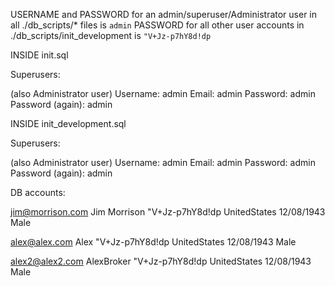 USERNAME and PASSWORD for an admin/superuser/Administrator user in all ./db_scripts/* files is `admin`
PASSWORD for all other user accounts in ./db_scripts/init_development is `"V+Jz-p7hY8d!dp`


INSIDE init.sql

Superusers:

(also Administrator user)
Username: admin
Email: admin
Password: admin
Password (again): admin



INSIDE init_development.sql


Superusers:

(also Administrator user)
Username: admin
Email: admin
Password: admin
Password (again): admin


DB accounts:

jim@morrison.com
Jim Morrison
"V+Jz-p7hY8d!dp
UnitedStates
12/08/1943
Male

alex@alex.com
Alex
"V+Jz-p7hY8d!dp
UnitedStates
12/08/1943
Male

alex2@alex2.com
AlexBroker
"V+Jz-p7hY8d!dp
UnitedStates
12/08/1943
Male

